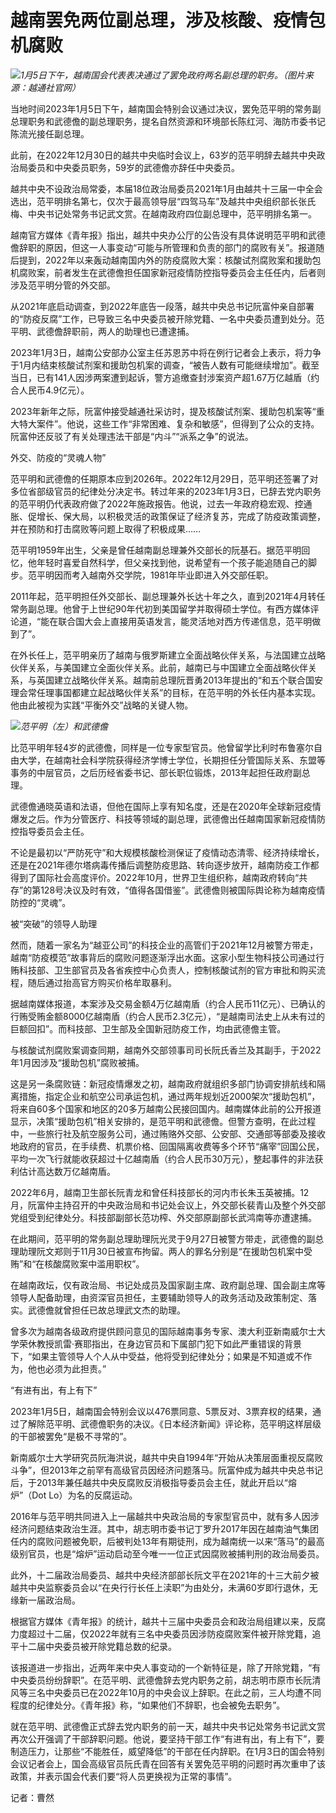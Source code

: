 # 越南罢免两位副总理，涉及核酸、疫情包机腐败

![](https://inews.gtimg.com/news_bt/Ozv7x-ZFGyW5Ovj2uHJmbGV6-odMDtf3bxbMq8CXZaV3wAA/1000)_1月5日下午，越南国会代表表决通过了罢免政府两名副总理的职务。（图片来源：越通社官网）_

当地时间2023年1月5日下午，越南国会特别会议通过决议，罢免范平明的常务副总理职务和武德儋的副总理职务，提名自然资源和环境部长陈红河、海防市委书记陈流光接任副总理。

此前，在2022年12月30日的越共中央临时会议上，63岁的范平明辞去越共中央政治局委员和中央委员职务，59岁的武德儋亦辞任中央委员。

越共中央不设政治局常委，本届18位政治局委员2021年1月由越共十三届一中全会选出，范平明排名第七，仅次于最高领导层“四驾马车”及越共中央组织部长张氏梅、中央书记处常务书记武文赏。在越南政府四位副总理中，范平明排名第一。

越南官方媒体《青年报》指出，越共中央办公厅的公告没有具体说明范平明和武德儋辞职的原因，但这一人事变动“可能与所管理和负责的部门的腐败有关”。报道随后提到，2022年以来轰动越南国内外的防疫腐败大案：核酸试剂腐败案和援助包机腐败案，前者发生在武德儋担任国家新冠疫情防控指导委员会主任任内，后者则涉及范平明分管的外交部。

从2021年底启动调查，到2022年底告一段落，越共中央总书记阮富仲亲自部署的“防疫反腐”工作，已导致三名中央委员被开除党籍、一名中央委员遭到处分。范平明、武德儋辞职前，两人的助理也已遭逮捕。

2023年1月3日，越南公安部办公室主任苏恩苏中将在例行记者会上表示，将力争于1月内结束核酸试剂案和援助包机案的调查，“被告人数有可能继续增加”。截至当日，已有141人因涉两案遭到起诉，警方追缴查封涉案资产超1.67万亿越盾（约合人民币4.9亿元）。

2023年新年之际，阮富仲接受越通社采访时，提及核酸试剂案、援助包机案等“重大特大案件”。他说，这些工作“非常困难、复杂和敏感”，但得到了公众的支持。阮富仲还反驳了有关处理违法干部是“内斗”“派系之争”的说法。

外交、防疫的“灵魂人物”

范平明和武德儋的任期原本应到2026年。2022年12月29日，范平明还签署了对多位省部级官员的纪律处分决定书。转过年来的2023年1月3日，已辞去党内职务的范平明仍代表政府做了2022年施政报告。他说，过去一年政府稳宏观、控通胀、促增长、保大局，以积极灵活的政策保证了经济复苏，完成了防疫政策调整，并在预防和打击腐败等问题上取得了积极成果……

范平明1959年出生，父亲是曾任越南副总理兼外交部长的阮基石。据范平明回忆，他年轻时喜爱自然科学，但父亲找到他，说希望有一个孩子能追随自己的脚步。范平明因而考入越南外交学院，1981年毕业即进入外交部任职。

2011年起，范平明担任外交部长、副总理兼外长达十年之久，直到2021年4月转任常务副总理。他曾于上世纪90年代初到美国留学并取得硕士学位。有西方媒体评论道，“能在联合国大会上直接用英语发言，能灵活地对西方传递信息，范平明做到了”。

在外长任上，范平明亲历了越南与俄罗斯建立全面战略伙伴关系，与法国建立战略伙伴关系，与美国建立全面伙伴关系。此前，越南已与中国建立全面战略伙伴关系，与英国建立战略伙伴关系。越南前总理阮晋勇2013年提出的“和五个联合国安理会常任理事国都建立起战略伙伴关系”的目标，在范平明的外长任内基本实现。他由此被视为实践“平衡外交”战略的关键人物。

![](https://inews.gtimg.com/news_bt/OcS7TVo5VhY2ActG-HLhJygp1whrZwbTinwZ2fMJParGQAA/1000)_范平明（左）和武德儋_

比范平明年轻4岁的武德儋，同样是一位专家型官员。他曾留学比利时布鲁塞尔自由大学，在越南社会科学院获得经济学博士学位，长期担任分管国际关系、东盟等事务的中层官员，之后历经省委书记、部长职位锻炼，2013年起担任政府副总理。

武德儋通晓英语和法语，但他在国际上享有知名度，还是在2020年全球新冠疫情爆发之后。作为分管医疗、科技等领域的副总理，武德儋出任越南国家新冠疫情防控指导委员会主任。

不论是最初以“严防死守”和大规模核酸检测保证了疫情动态清零、经济持续增长，还是在2021年德尔塔病毒传播后调整防疫思路、转向逐步放开，越南防疫工作都得到了国际社会高度评价。2022年10月，世界卫生组织称，越南政府转向“共存”的第128号决议及时有效，“值得各国借鉴”。武德儋则被国际舆论称为越南疫情防控的“灵魂”。

被“突破”的领导人助理

然而，随着一家名为“越亚公司”的科技企业的高管们于2021年12月被警方带走，越南“防疫模范”故事背后的腐败问题逐渐浮出水面。这家小型生物科技公司通过行贿科技部、卫生部官员及各省疾控中心负责人，控制核酸试剂的官方审批和购买流程，随后通过抬高官方购买价格牟取暴利。

据越南媒体报道，本案涉及交易金额4万亿越南盾（约合人民币11亿元）、已确认的行贿受贿金额8000亿越南盾（约合人民币2.3亿元），“是越南司法史上从未有过的巨额回扣”。而科技部、卫生部及全国新冠防疫工作，均由武德儋主管。

与核酸试剂腐败案调查同期，越南外交部领事司司长阮氏香兰及其副手，于2022年1月因涉及“援助包机”腐败被捕。

这是另一条腐败链：新冠疫情爆发之初，越南政府就组织多部门协调安排航线和隔离措施，指定企业和航空公司承运包机，通过两年规划近2000架次“援助包机”，将来自60多个国家和地区的20多万越南公民接回国内。越南媒体此前的公开报道显示，决策“援助包机”相关安排的，是范平明和武德儋。但警方查明，在此过程中，一些旅行社及航空服务公司，通过贿赂外交部、公安部、交通部等部委及接收地政府的官员，在手续费、机票价格、回国隔离收费等多个环节“痛宰”回国公民，平均一次飞行就能收获超过十亿越南盾（约合人民币30万元），整起事件的非法获利估计高达数万亿越南盾。

2022年6月，越南卫生部长阮青龙和曾任科技部长的河内市长朱玉英被捕。12月，阮富仲主持召开的中央政治局和书记处会议上，外交部长裴青山及整个外交部党组受到纪律处分。科技部副部长范功榨、外交部原副部长武鸿南等亦遭逮捕。

在此期间，范平明的常务副总理助理阮光灵于9月27日被警方带走，武德儋的副总理助理阮文郑则于11月30日被宣布拘留。两人的罪名分别是“在援助包机案中受贿”和“在核酸腐败案中滥用职权”。

在越南政坛，仅有政治局、书记处成员及国家副主席、政府副总理、国会副主席等领导人配备助理，由资深官员担任，主要辅助领导人的政务活动及政策制定、落实。武德儋就曾担任已故总理武文杰的助理。

曾多次为越南各级政府提供顾问意见的国际越南事务专家、澳大利亚新南威尔士大学荣休教授凯雷·赛耶指出，在身边官员和下属部门犯下如此严重错误的背景下，“如果主管领导人个人从中受益，他将受到纪律处分；如果是不知道或不作为，他也必须为此担责。”

“有进有出，有上有下”

2023年1月5日，越南国会特别会议以476票同意、5票反对、3票弃权的结果，通过了解除范平明、武德儋职务的决议。《日本经济新闻》评论称，范平明这样层级的干部被罢免“是极不寻常的”。

新南威尔士大学研究员阮海洪说，越共中央自1994年“开始从决策层面重视反腐败斗争”，但2013年之前罕有高级官员因经济问题落马。阮富仲成为越共中央总书记后，于2013年兼任越共中央反腐败反消极指导委员会主任，就此开启以“熔炉”（Dot
Lo）为名的反腐运动。

2016年与范平明共同进入上一届越共中央政治局的专家型官员中，就有多人因涉经济问题结束政治生涯。其中，胡志明市委书记丁罗升2017年因在越南油气集团任内的腐败问题被免职，后被判处13年有期徒刑，成为越南统一以来“落马”的最高级别官员，也是“熔炉”运动启动至今唯一一位正式因腐败被捕判刑的政治局委员。

此外，十二届政治局委员、越共中央经济部部长阮文平在2021年的十三大前夕被越共中央监察委员会以“在央行行长任上渎职”为由处分，未满60岁即行退休，无缘新一届政治局。

根据官方媒体《青年报》的统计，越共十三届中央委员会和政治局组建以来，反腐力度超过十二届，仅2022年就有三名中央委员因涉防疫腐败案件被开除党籍，追平十二届中央委员被开除党籍总数的纪录。

该报道进一步指出，近两年来中央人事变动的一个新特征是，除了开除党籍，“有中央委员纷纷辞职”。在范平明、武德儋辞去党内职务之前，胡志明市原市长阮清风等三名中央委员已在2022年10月的中央会议上辞职。在此之前，三人均遭不同程度的纪律处分。《青年报》称，“如果他们不辞职，也会被免去职务”。

就在范平明、武德儋正式辞去党内职务的前一天，越共中央书记处常务书记武文赏再次公开强调了干部辞职问题。他说，要坚持干部工作“有进有出，有上有下”，要制造压力，让那些“不能胜任，威望降低”的干部在任内辞职。在1月3日的国会特别会议记者会上，国会高级官员阮氏青在回答有关罢免范平明的问题时再次重申了该政策，并表示国会代表们要“将人员更换视为正常的事情”。

记者：曹然

